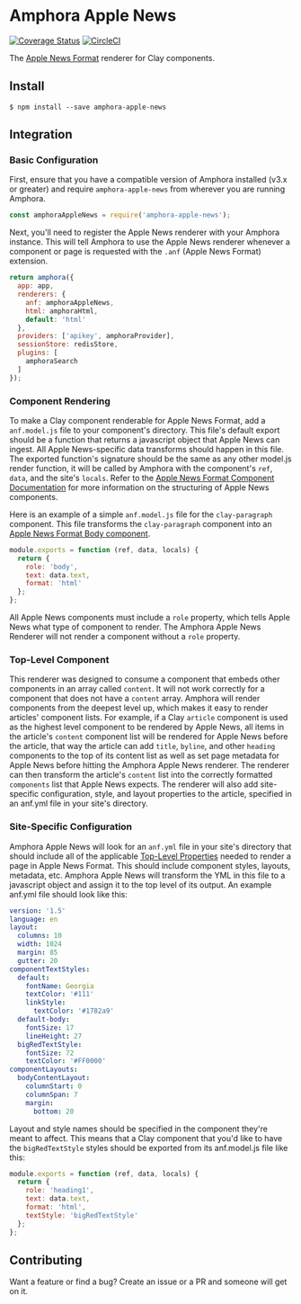 # Amphora Apple News

[![Coverage Status](https://coveralls.io/repos/github/clay/amphora-apple-news/badge.svg)](https://coveralls.io/github/clay/amphora-apple-news) [![CircleCI](https://circleci.com/gh/clay/amphora-apple-news.svg?style=svg)](https://circleci.com/gh/clay/amphora-apple-news)

The [Apple News Format](https://developer.apple.com/library/content/documentation/General/Conceptual/Apple_News_Format_Ref/index.html#//apple_ref/doc/uid/TP40015408-CH79-SW1) renderer for Clay components.

## Install
`$ npm install --save amphora-apple-news`

## Integration

### Basic Configuration

First, ensure that you have a compatible version of Amphora installed (v3.x or greater) and require `amphora-apple-news` from wherever you are running Amphora.

```javascript
const amphoraAppleNews = require('amphora-apple-news');
```

Next, you'll need to register the Apple News renderer with your Amphora instance. This will tell Amphora to use the Apple News renderer whenever a component or page is requested with the `.anf` (Apple News Format) extension.

```javascript
return amphora({
  app: app,
  renderers: {
    anf: amphoraAppleNews,
    html: amphoraHtml,
    default: 'html'
  },
  providers: ['apikey', amphoraProvider],
  sessionStore: redisStore,
  plugins: [
    amphoraSearch
  ]
});
```

### Component Rendering

To make a Clay component renderable for Apple News Format, add a `anf.model.js` file to your component's directory. This file's default export should be a function that returns a javascript object that Apple News can ingest. All Apple News-specific data transforms should happen in this file. The exported function's signature should be the same as any other model.js render function, it will be called by Amphora with the component's `ref`, `data`, and the site's `locals`. Refer to the [Apple News Format Component Documentation](https://developer.apple.com/library/content/documentation/General/Conceptual/Apple_News_Format_Ref/Component.html#//apple_ref/doc/uid/TP40015408-CH5-SW1) for more information on the structuring of Apple News components.

Here is an example of a simple `anf.model.js` file for the `clay-paragraph` component. This file transforms the `clay-paragraph` component into an [Apple News Format Body component](https://developer.apple.com/library/content/documentation/General/Conceptual/Apple_News_Format_Ref/Body.html#//apple_ref/doc/uid/TP40015408-CH9-SW1).

```javascript
module.exports = function (ref, data, locals) {
  return {
    role: 'body',
    text: data.text,
    format: 'html'
  };
};
```

All Apple News components must include a `role` property, which tells Apple News what type of component to render. The Amphora Apple News Renderer will not render a component without a `role` property.

### Top-Level Component

This renderer was designed to consume a component that embeds other components in an array called `content`. It will not work correctly for a component that does not have a `content` array. Amphora will render components from the deepest level up, which makes it easy to render articles' component lists. For example, if a Clay `article` component is used as the highest level component to be rendered by Apple News, all items in the article's `content` component list will be rendered for Apple News before the article, that way the article can add `title`, `byline`, and other `heading` components to the top of its content list as well as set page metadata for Apple News before hitting the Amphora Apple News renderer. The renderer can then transform the article's `content` list into the correctly formatted `components` list that Apple News expects. The renderer will also add site-specific configuration, style, and layout properties to the article, specified in an anf.yml file in your site's directory.

### Site-Specific Configuration

Amphora Apple News will look for an `anf.yml` file in your site's directory that should include all of the applicable [Top-Level Properties](https://developer.apple.com/library/content/documentation/General/Conceptual/Apple_News_Format_Ref/Properties.html#//apple_ref/doc/uid/TP40015408-CH2-SW1) needed to render a page in Apple News Format. This should include component styles, layouts, metadata, etc. Amphora Apple News will transform the YML in this file to a javascript object and assign it to the top level of its output. An example anf.yml file should look like this:

```yml
version: '1.5'
language: en
layout:
  columns: 10
  width: 1024
  margin: 85
  gutter: 20
componentTextStyles:
  default:
    fontName: Georgia
    textColor: '#111'
    linkStyle:
      textColor: '#1782a9'
  default-body:
    fontSize: 17
    lineHeight: 27
  bigRedTextStyle:
    fontSize: 72
    textColor: '#FF0000'
componentLayouts:
  bodyContentLayout:
    columnStart: 0
    columnSpan: 7
    margin:
      bottom: 20
```

Layout and style names should be specified in the component they're meant to affect. This means that a Clay component that you'd like to have the `bigRedTextStyle` styles should be exported from its anf.model.js file like this:

```javascript
module.exports = function (ref, data, locals) {
  return {
    role: 'heading1',
    text: data.text,
    format: 'html',
    textStyle: 'bigRedTextStyle'
  };
};
```

## Contributing
Want a feature or find a bug? Create an issue or a PR and someone will get on it.
